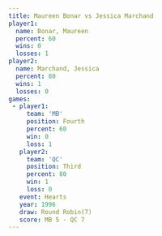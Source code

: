 ```yaml
---
title: Maureen Bonar vs Jessica Marchand
player1:                 
  name: Bonar, Maureen   
  percent: 60            
  wins: 0                
  losses: 1              
player2:                 
  name: Marchand, Jessica
  percent: 80            
  wins: 1                
  losses: 0              
games:
 - player1:          
     team: 'MB'      
     position: Fourth
     percent: 60     
     win: 0          
     loss: 1         
   player2:         
     team: 'QC'     
     position: Third
     percent: 80    
     win: 1         
     loss: 0        
   event: Hearts       
   year: 1996          
   draw: Round Robin(7)
   score: MB 5 - QC 7  
---
```

